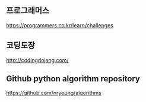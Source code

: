 ## 프로그래머스
https://programmers.co.kr/learn/challenges

## 코딩도장
http://codingdojang.com/

## Github python algorithm repository
https://github.com/nryoung/algorithms
